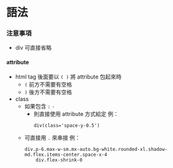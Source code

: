 # 語法

### 注意事項

- div 可直接省略

#### attribute

- html tag 後面要以 `( )` 將 attribute 包起來時
  - `(` 前方不需要有空格
  - `)` 後方不需要有空格
- class
  - 如果包含 `:` `-`
    - 則直接使用 attribute 方式給定
      例：
      ```pug
      div(class='space-y-0.5')
      ```
  - 可直接用 `.` 來串接
    例：
    ```pug
    div.p-6.max-w-sm.mx-auto.bg-white.rounded-xl.shadow-md.flex.items-center.space-x-4
        div.flex-shrink-0
    ```